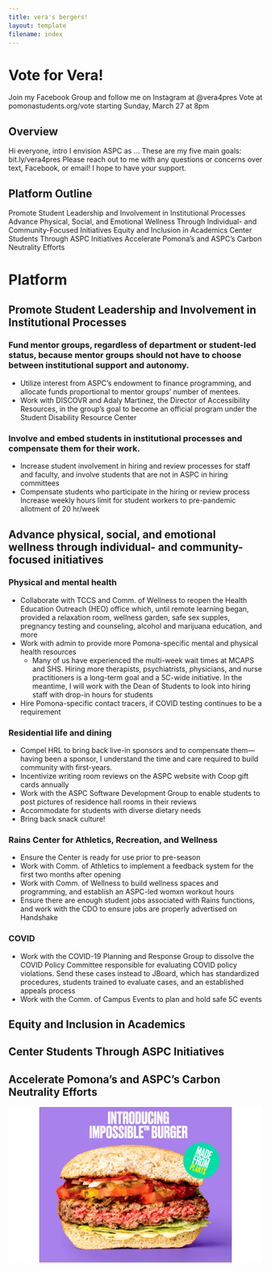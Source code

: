 ```yaml
---
title: vera's bergers!
layout: template
filename: index
--- 
```


# Vote for Vera!

Join my Facebook Group and follow me on Instagram at @vera4pres
Vote at pomonastudents.org/vote starting Sunday, March 27 at 8pm

## Overview
Hi everyone,
intro
I envision ASPC as …
These are my five main goals: 
bit.ly/vera4pres 
Please reach out to me with any questions or concerns over text, Facebook, or email! I hope to have your support. 

## Platform Outline
Promote Student Leadership and Involvement in Institutional Processes
Advance Physical, Social, and Emotional Wellness Through Individual- and Community-Focused Initiatives
Equity and Inclusion in Academics
Center Students Through ASPC Initiatives
Accelerate Pomona’s and ASPC’s Carbon Neutrality Efforts

# Platform

## Promote Student Leadership and Involvement in Institutional Processes

### Fund mentor groups, regardless of department or student-led status, because mentor groups should not have to choose between institutional support and autonomy. 
+ Utilize interest from ASPC’s endowment to finance programming, and allocate funds proportional to mentor groups’ number of mentees.
+ Work with DISCOVR and Adaly Martinez, the Director of Accessibility Resources, in the group’s goal to become an official program under the Student Disability Resource Center 

### Involve and embed students in institutional processes and compensate them for their work.
+ Increase student involvement in hiring and review processes for staff and faculty, and involve students that are not in ASPC in hiring committees
+ Compensate students who participate in the hiring or review process
Increase weekly hours limit for student workers to pre-pandemic allotment of 20 hr/week

## Advance physical, social, and emotional wellness through individual- and community-focused initiatives

### Physical and mental health
- Collaborate with TCCS and Comm. of Wellness to reopen the Health Education Outreach (HEO) office which, until remote learning began, provided a relaxation room, wellness garden, safe sex supples, pregnancy testing and counseling, alcohol and marijuana education, and more
- Work with admin to provide more Pomona-specific mental and physical health resources
  - Many of us have experienced the multi-week wait times at MCAPS and SHS. Hiring more therapists, psychiatrists, physicians, and nurse practitioners is a long-term goal and a 5C-wide initiative. In the meantime, I will work with the Dean of Students to look into hiring staff with drop-in hours for students
- Hire Pomona-specific contact tracers, if COVID testing continues to be a requirement

### Residential life and dining
+ Compel HRL to bring back live-in sponsors and to compensate them—having been a sponsor, I understand the time and care required to build community with first-years. 
+ Incentivize writing room reviews on the ASPC website with Coop gift cards annually
+ Work with the ASPC Software Development Group to enable students to post pictures of residence hall rooms in their reviews
+ Accommodate for students with diverse dietary needs
+ Bring back snack culture!

### Rains Center for Athletics, Recreation, and Wellness
+ Ensure the Center is ready for use prior to pre-season
+ Work with Comm. of Athletics to implement a feedback system for the first two months after opening
+ Work with Comm. of Wellness to build wellness spaces and programming, and establish an ASPC-led womxn workout hours
+ Ensure there are enough student jobs associated with Rains functions, and work with the CDO to ensure jobs are properly advertised on Handshake

### COVID
+ Work with the COVID-19 Planning and Response Group to dissolve the COVID Policy Committee responsible for evaluating COVID policy violations. Send these cases instead to JBoard, which has standardized procedures, students trained to evaluate cases, and an established appeals process
+ Work with the Comm. of Campus Events to plan and hold safe 5C events

## Equity and Inclusion in Academics

## Center Students Through ASPC Initiatives

## Accelerate Pomona’s and ASPC’s Carbon Neutrality Efforts


![be one of vera's bergers today!](Impossible-Burger.png)






